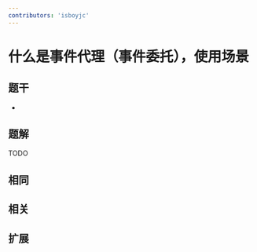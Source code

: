 ```yaml
---
contributors: 'isboyjc'
---
```


# 什么是事件代理（事件委托），使用场景

## 题干

- 



## 题解

<!-- ::: details 点我查看题解 -->

  TODO

<!-- ::: -->



## 相同


## 相关


## 扩展

